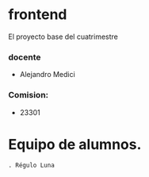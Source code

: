 # frontend
El proyecto base del cuatrimestre


### docente

 - Alejandro Medici

 
### Comision:

 - 23301


# Equipo de alumnos.
    . Régulo Luna

